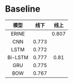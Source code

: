 # Baseline
|  模型   | 线下  | 线上  |
| :-----: | :---: | :---: |
|  ERINE  |       | 0.807 |
|   CNN   | 0.773 |       |
|  LSTM   | 0.772 |       |
| Bi-LSTM | 0.777 | 0.81  |
|   GRU   | 0.775 |       |
|   BOW   | 0.767 |       |

